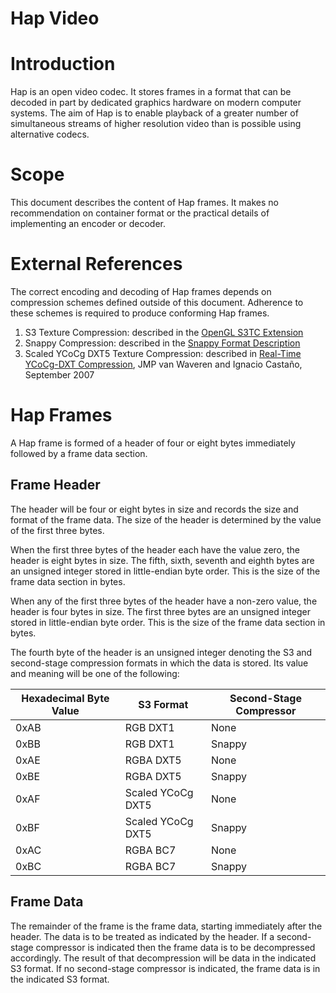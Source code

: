 Hap Video
=========


Introduction
============

Hap is an open video codec. It stores frames in a format that can be decoded in part by dedicated graphics hardware on modern computer systems. The aim of Hap is to enable playback of a greater number of simultaneous streams of higher resolution video than is possible using alternative codecs.


Scope
=====

This document describes the content of Hap frames. It makes no recommendation on container format or the practical details of implementing an encoder or decoder.


External References
===================

The correct encoding and decoding of Hap frames depends on compression schemes defined outside of this document. Adherence to these schemes is required to produce conforming Hap frames.

1. S3 Texture Compression: described in the [OpenGL S3TC Extension][1]
2. Snappy Compression: described in the [Snappy Format Description][2]
3. Scaled YCoCg DXT5 Texture Compression: described in [Real-Time YCoCg-DXT Compression][3], JMP van Waveren and Ignacio Castaño, September 2007


Hap Frames
==========

A Hap frame is formed of a header of four or eight bytes immediately followed by a frame data section.

Frame Header
------------

The header will be four or eight bytes in size and records the size and format of the frame data. The size of the header is determined by the value of the first three bytes.

When the first three bytes of the header each have the value zero, the header is eight bytes in size. The fifth, sixth, seventh and eighth bytes are an unsigned integer stored in little-endian byte order. This is the size of the frame data section in bytes.

When any of the first three bytes of the header have a non-zero value, the header is four bytes in size. The first three bytes are an unsigned integer stored in little-endian byte order. This is the size of the frame data section in bytes.

The fourth byte of the header is an unsigned integer denoting the S3 and second-stage compression formats in which the data is stored. Its value and meaning will be one of the following:

|Hexadecimal Byte Value |S3 Format         |Second-Stage Compressor |
|-----------------------|------------------|------------------------|
|0xAB                   |RGB DXT1          |None                    |
|0xBB                   |RGB DXT1          |Snappy                  |
|0xAE                   |RGBA DXT5         |None                    |
|0xBE                   |RGBA DXT5         |Snappy                  |
|0xAF                   |Scaled YCoCg DXT5 |None                    |
|0xBF                   |Scaled YCoCg DXT5 |Snappy                  |
|0xAC                   |RGBA BC7          |None                    |
|0xBC                   |RGBA BC7          |Snappy                  |

Frame Data
----------

The remainder of the frame is the frame data, starting immediately after the header. The data is to be treated as indicated by the header. If a second-stage compressor is indicated then the frame data is to be decompressed accordingly. The result of that decompression will be data in the indicated S3 format. If no second-stage compressor is indicated, the frame data is in the indicated S3 format.

[1]: http://www.opengl.org/registry/specs/EXT/texture_compression_s3tc.txt
[2]: http://snappy.googlecode.com/svn/trunk/format_description.txt
[3]: http://developer.download.nvidia.com/whitepapers/2007/Real-Time-YCoCg-DXT-Compression/Real-Time%20YCoCg-DXT%20Compression.pdf
